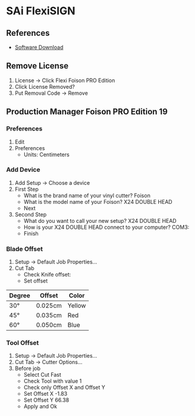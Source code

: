 # SAi FlexiSIGN

## References

- [Software Download](https://saicloud.com/software)

## Remove License

1. License -> Click Flexi Foison PRO Edition
2. Click License Removed?
3. Put Removal Code -> Remove

## Production Manager Foison PRO Edition 19

### Preferences

1. Edit
2. Preferences
   - Units: Centimeters

### Add Device

1. Add Setup -> Choose a device
2. First Step
   - What is the brand name of your vinyl cutter? Foison
   - What is the model name of your Foison? X24 DOUBLE HEAD
   - Next
3. Second Step
   - What do you want to call your new setup? X24 DOUBLE HEAD
   - How is your X24 DOUBLE HEAD connect to your computer? COM3:
   - Finish

### Blade Offset

1. Setup -> Default Job Properties...
2. Cut Tab
   - Check Knife offset:
   - Set offset

| Degree | Offset | Color |
| --- | --- | --- |
| 30° | 0.025cm | Yellow |
| 45° | 0.035cm | Red |
| 60° | 0.050cm | Blue |

### Tool Offset

1. Setup -> Default Job Properties...
2. Cut Tab -> Cutter Options...
3. Before job
   - Select Cut Fast
   - Check Tool with value 1
   - Check only Offset X and Offset Y
   - Set Offset X -1.83
   - Set Offset Y 66.38
   - Apply and Ok
